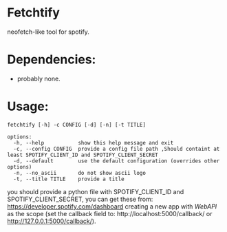 # Fetchtify
neofetch-like tool for spotify.

# Dependencies:
- probably none.

# Usage:
```
fetchtify [-h] -c CONFIG [-d] [-n] [-t TITLE]

options:
  -h, --help           show this help message and exit
  -c, --config CONFIG  provide a config file path ,Should containt at least SPOTIFY_CLIENT_ID and SPOTIFY_CLIENT_SECRET
  -d, --default        use the default configuration (overrides other options)
  -n, --no_ascii       do not show ascii logo
  -t, --title TITLE    provide a title
```

you should provide a python file with SPOTIFY_CLIENT_ID and SPOTIFY_CLIENT_SECRET, you can get these from: https://developer.spotify.com/dashboard
creating a new app with *WebAPI* as the scope (set the callback field to: http://localhost:5000/callback/ or http://127.0.0.1:5000/callback/).

